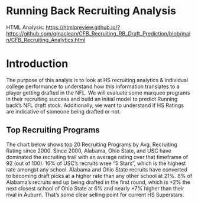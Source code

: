 # Running Back Recruiting Analysis

HTML Analysis: https://htmlpreview.github.io/?https://github.com/qmaclean/CFB_Recruiting_RB_Draft_Prediction/blob/main/CFB_Recruiting_Analytics.html

# Introduction
The purpose of this analyis is to look at HS recruiting analytics & individual college performance to understand how this information translates to a player getting drafted in the NFL. We will evaluate some marquee programs in their recruiting success and build an initial model to predict Running back’s NFL draft stock. Additionally, we want to understand if HS Ratings are indicative of someone being drafted or not.

## Top Recruiting Programs
The chart below shows top 20 Recruiting Programs by Avg. Recruiting Rating since 2000. Since 2000, Alabama, Ohio State, and USC have dominated the recruiting trail with an average rating over that timeframe of 92 (out of 100). 16% of USC’s recruits wree “5 Stars”, which is the highest rate amongst any school. Alabama and Ohio State recruits have converted to becoming draft picks at a higher rate than any other school at 21%. 8% of Alabama’s recruits end up being drafted in the first round, which is +2% the next closest school of Ohio State at 6% and nearly +7% higher than their rival in Auburn. That’s some clear selling point for current HS Superstars.



